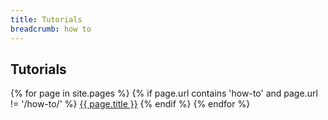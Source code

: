 ```yaml
---
title: Tutorials
breadcrumb: how to
---
```


## Tutorials

{% for page in site.pages %}
	{% if page.url contains 'how-to' and page.url != '/how-to/' %}
		<a href="{{ site.baseurl }}{{ page.url }}">{{ page.title }}</a>
	{% endif %}
{% endfor %}
